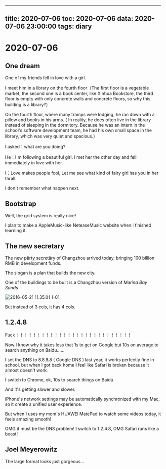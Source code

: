
---
title: 2020-07-06
toc: 2020-07-06
data: 2020-07-06 23:00:00
tags: diary
---


# 2020-07-06

## One dream

One of my friends fell in love with a girl.

I meet him in a library on the fourth floor（The first floor is a vegetable market, the second one is a book center, like Xinhua Bookstore, the third floor is empty with only concrete walls and concrete floors, so why this building is a library?）

On the fourth floor, where many tramps were lodging, he ran down with a pillow and books in his arms. ( In reality, he does often live in the library instead of sleeping in the dormitory. Because he was an intern in the school's software development team, he had his own small space in the library, which was very quiet and spacious.）

I asked：what are you doing?

He：I'm following a beautiful girl. I met her the other day and fell immediately in love with her.

I：Love makes people fool, Let me see what kind of fairy girl has you in her thrall.

I don't remember what happen next.

## Bootstrap

Well, the grid system is really nice!

I plan to make a AppleMusic-like NeteaseMusic website when I finished learning it.

## The new secretary

The new pårty secretåry of Changzhou arrived today, bringing 100 billion RMB in development funds.

The slogan is a plan that builds the new city.

One of the buildings to be built is a Changzhou version of *Marina Bay Sands*

![2016-05-21 11.35.01 1-01](https://tva1.sinaimg.cn/large/007S8ZIlgy1gghhb9wgh0j318z0u0e81.jpg)

But instead of 3 cols, it has 4 cols.

## 1.2.4.8

Fuck！！！！！！！！！！！！！！！！！！！！！！！！！！！

Now I know why it takes less that 1s to get on Google but 10s on average to search anything on Baidu……

I set the DNS to 8.8.8.8 ( Google DNS ) last year, it works perfectly fine in school, but when I got back home I feel like Safari is broken because it almost doesn't work. 

I switch to Chrome, ok, 10s to search things on Baidu.

And it's getting slower and slower.

iPhone's network settings may be automatically synchronized with my Mac, so it create a unified user experience.

But when I uses my mom's HUAWEI MatePad to watch some videos today, it feels amazing smooth!

OMG it must be the DNS problem! I switch to 1.2.4.8, OMG Safari runs like a beast!





## Joel Meyerowitz

The large format looks just gorgeous...

